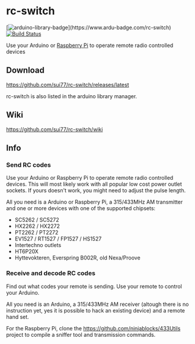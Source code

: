 # rc-switch
[![arduino-library-badge](https://www.ardu-badge.com/badge/rc-switch.svg?)](https://www.ardu-badge.com/rc-switch)
[![Build Status](https://travis-ci.org/sui77/rc-switch.svg?branch=master)](https://travis-ci.org/sui77/rc-switch)

Use your Arduino or [Raspberry Pi](https://github.com/r10r/rcswitch-pi) to operate remote radio controlled devices

## Download
https://github.com/sui77/rc-switch/releases/latest

rc-switch is also listed in the arduino library manager.

## Wiki
https://github.com/sui77/rc-switch/wiki

## Info
### Send RC codes

Use your Arduino or Raspberry Pi to operate remote radio controlled devices.
This will most likely work with all popular low cost power outlet sockets. If
yours doesn't work, you might need to adjust the pulse length.

All you need is a Arduino or Raspberry Pi, a 315/433MHz AM transmitter and one
or more devices with one of the supported chipsets:

 - SC5262 / SC5272
 - HX2262 / HX2272
 - PT2262 / PT2272
 - EV1527 / RT1527 / FP1527 / HS1527 
 - Intertechno outlets
 - HT6P20X
 - Hyttevokteren, Everspring B002R, old Nexa/Proove

### Receive and decode RC codes

Find out what codes your remote is sending. Use your remote to control your
Arduino.

All you need is an Arduino, a 315/433MHz AM receiver (altough there is no
instruction yet, yes it is possible to hack an existing device) and a remote
hand set.

For the Raspberry Pi, clone the https://github.com/ninjablocks/433Utils project to
compile a sniffer tool and transmission commands.
